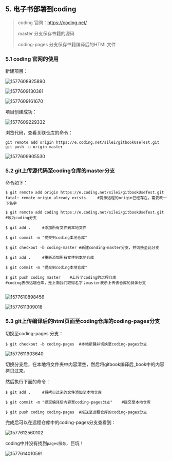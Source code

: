 ## 5. 电子书部署到coding

> coding 官网：<https://coding.net/>
>
> master 分支保存书籍的源码
>
> coding-pages 分支保存书籍编译后的HTML文件

### 5.1 coding 官网的使用

新建项目：

![1577608925890](SUMMARY.assets/1577608925890.png)

![1577609130361](SUMMARY.assets/1577609130361.png)

![1577609161670](SUMMARY.assets/1577609161670.png)

项目创建成功：

![1577609229332](SUMMARY.assets/1577609229332.png)

浏览代码，查看关联仓库的命令：

```shell
git remote add origin https://e.coding.net/silei/gitbookUseTest.git
git push -u origin master
```

![1577609905530](SUMMARY.assets/1577609905530.png)

### 5.2 git上传源代码至coding仓库的master分支

命令如下：

```shell
$ git remote add origin https://e.coding.net/silei/gitbookUseTest.git
fatal: remote origin already exists.	#提示远程的origin已经存在，需要改一下名字

$ git remote add coding https://e.coding.net/silei/gitbookUseTest.git	#改为coding分支

$ git add .		#添加所有文件到本地文件

$ git commit -m "提交到coding本地仓库"

$ git checkout -b coding-master	#新建conding-master分支，并切换至此分支

$ git add .		#重新添加所有文件到本地仓库

$ git commit -m "提交到coding本地仓库"

$ git push coding master	#上传至coding的远程仓库
#coding表示远端仓库，是上面我们取得名字；master表示上传该仓库的具体分支


```

![1577610898456](SUMMARY.assets/1577610898456.png)

![1577611309018](SUMMARY.assets/1577611309018.png)

### 5.3 git上传编译后的html页面至coding仓库的coding-pages分支

切换至coding-pages 分支：

```shell
$ git checkout -b coding-pages	#本地新建并切换至coding-pages分支
```

![1577611903640](SUMMARY.assets/1577611903640.png)

切换分支后，在本地将文件夹中内容清空，然后将gitbook编译后_book中的内容拷贝过来。

然后执行下面的命令：

```shell
$ git add .		#将拷贝过来的文件添加至本地仓库

$ git commit -m "提交编译后内容至coding-pages分支"	#提交至本地仓库

$ git push coding coding-pages	#推送至远程仓库的coding-pages分支
```

完成后可以在远程仓库中的coding-pages分支查看到：

![1577612560102](SUMMARY.assets/1577612560102.png)

coding中并没有找到`pages服务`，巨坑！

![1577614010591](SUMMARY.assets/1577614010591.png)

